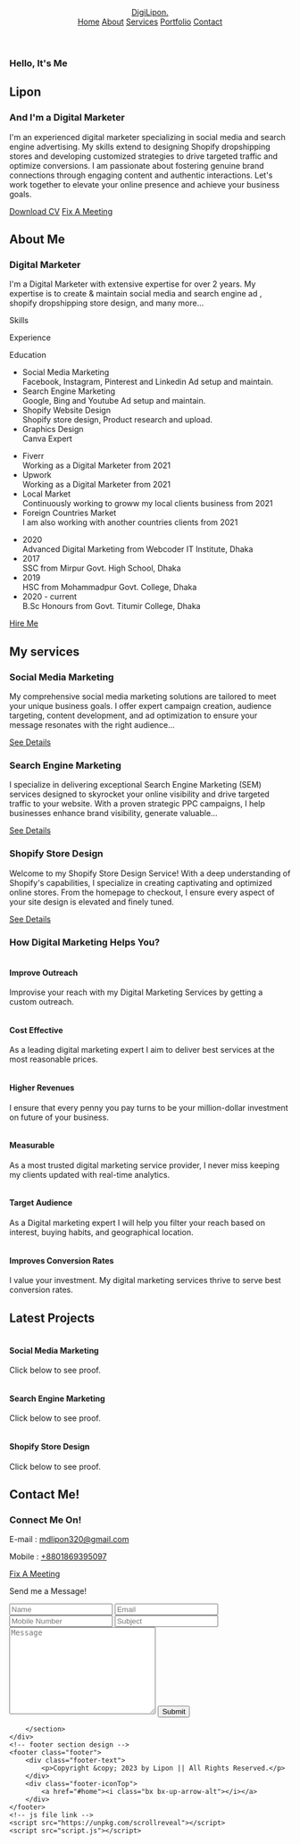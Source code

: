 <html lang="en">
<head>
    <meta charset="UTF-8">
    <meta http-equiv="X-UA-Compatible" content="IE=edge">
    <meta name="viewport" content="width=device-width, initial-scale=1.0">
    <title>digilipon.com</title>
    <!-- box icons -->
    <link href='https://unpkg.com/boxicons@2.1.4/css/boxicons.min.css' rel='stylesheet'>
    <!-- custom css -->
    <link rel="stylesheet" href="style.css">
</head>
<body>
    <!-- header design -->
    <header class="header">
        <a href="#home" class="logo"><span>Digi</span>Lipon.</a>
        <i class="bx bx-menu" id="menu-icon"></i>
        <nav class="navbar">
            <a href="#home" class="active">Home</a>
            <a href="#about">About</a>
            <a href="#services">Services</a>
            <a href="#portfolio">Portfolio</a>
            <a href="#contact">Contact</a>
        </nav>
    </header>
    <div class="main-cintainer">
        <!-- home section design -->
        <section class="home" id="home">
        <div class="home-content">
            <h3>Hello, It's Me</h3>
            <h1>Lipon</h1>
            <h3>And I'm a <span>Digital Marketer</span></h3>
            <p>I'm an experienced digital marketer specializing in social media and search engine advertising. My skills extend to designing Shopify dropshipping stores and developing customized strategies to drive targeted traffic and optimize conversions. I am passionate about fostering genuine brand connections through engaging content and authentic interactions. Let's work together to elevate your online presence and achieve your business goals.</p>
            <div class="social-media">
                <a href="https://www.facebook.com/lipon320"><i class="bx bxl-facebook"></i></a>
                <a href="https://instagram.com/lipon320"><i class="bx bxl-instagram-alt"></i></a>
                <a href="https://www.linkedin.com/in/lipon320"><i class="bx bxl-linkedin"></i></a>
                <a href="https://twitter.com/lipon320"><i class="bx bxl-twitter"></i></a>
                <a href="https://wa.me/8801869395097"><i class='last bx bxl-whatsapp'></i></a>
            </div>
            <a href="image/Md Kawseruzzaman Lipon CV.pdf" download class="btn btnone">Download CV</a>
            <a href="https://calendly.com/lipon320" target="_blank" class="btn">Fix A Meeting</a>            
        </div>
        <div class="home-img">
            <img src="image/my1.jpg" alt="">
        </div>
        </section>
        <!--about section design-->
        <section class="about" id="about">
        <div class="about-img">
            <img src="image/my3.jpg" alt="">
        </div>
        <div class="about-content">
            <h2 class="heading">About <span>Me</span></h2>
            <h3>Digital Marketer</h3>
            <p>I'm a Digital Marketer with extensive expertise for over 2 years. My expertise is to create & maintain social media and search engine ad , shopify dropshipping store design, and many more...</p>
            <div class="tab-titles">
                <p class="tab-links active-link" onclick="opentab('skills')">Skills</p>
                <p class="tab-links" onclick="opentab('experience')">Experience</p>
                <p class="tab-links last" onclick="opentab('education')">Education</p>
            </div>
            <div class="tab-contents active-tab" id="skills">
                <ul>
                    <li><span>Social Media Marketing</span><br>Facebook, Instagram, Pinterest and Linkedin Ad setup and maintain.</li>
                    <li><span>Search Engine Marketing</span><br>Google, Bing and Youtube Ad setup and maintain.</li>
                    <li><span>Shopify Website Design</span><br>Shopify store design, Product research and upload.</li>
                    <li><span>Graphics Design</span><br>Canva Expert</li>
                </ul>
            </div>
            <div class="tab-contents" id="experience">
                <ul>
                    <li><span>Fiverr</span><br>Working as a Digital Marketer from 2021</li>
                    <li><span>Upwork</span><br>Working as a Digital Marketer from 2021</li>
                    <li><span>Local Market</span><br>Continuously working to groww my local clients business from 2021</li>
                    <li><span>Foreign Countries Market</span><br>I am also working with another countries clients from 2021</li>
                </ul>
            </div>
            <div class="tab-contents" id="education">
                <ul>
                    <li><span>2020</span><br>Advanced Digital Marketing from Webcoder IT Institute, Dhaka</li>
                    <li><span>2017</span><br>SSC from Mirpur Govt. High School, Dhaka</li>
                    <li><span>2019</span><br>HSC from Mohammadpur Govt. College, Dhaka</li>
                    <li><span>2020 - current</span><br>B.Sc Honours from Govt. Titumir College, Dhaka</li>
                </ul>
            </div>
            <a href="#contact" class="btn mtop">Hire Me</a>
        </div>
        </section>
        <!-- service section design -->
        <section class="services" id="services">
        <h2 class="heading">My <span>services</span></h2>
        <div class="service-container">
            <div class="service-box">
                <i class='bx bxl-graphql'></i>
                <h3>Social Media Marketing</h3>
                <p>My comprehensive social media marketing solutions are tailored to meet your unique business goals. I offer expert campaign creation, audience targeting, content development, and ad optimization to ensure your message resonates with the right audience...</p>
                <a class='btn' href='/smm/smm'>See Details</a>
            </div>
            <div class="service-box">
                <i class="bx bx-bar-chart-alt"></i>
                <h3>Search Engine Marketing</h3>
                <p>I specialize in delivering exceptional Search Engine Marketing (SEM) services designed to skyrocket your online visibility and drive targeted traffic to your website. With a proven strategic PPC campaigns, I help businesses enhance brand visibility, generate valuable...</p>
                <a class='btn' href='/sem/sem'>See Details</a>
            </div>
            <div class="service-box">
                <i class='bx bxl-shopify'></i>
                <h3>Shopify Store Design</h3>
                <p>Welcome to my Shopify Store Design Service! With a deep understanding of Shopify's capabilities, I specialize in creating captivating and optimized online stores. From the homepage to checkout, I ensure every aspect of your site design is elevated and finely tuned.</p>
                <a class='btn' href='/ssd/ssd'>See Details</a>
            </div>
        </div>
        <div class="help-section">
            <h3>How Digital Marketing <span>Helps You?</span></h3>
            <div class="help-container">
                <div class="help-box">
                <img src="image/h1.png" alt="">
                <h4>Improve Outreach</h4>
                <p>Improvise your reach with my Digital Marketing Services by getting a custom outreach.</p>
                </div>
                <div class="help-box">
                <img src="image/h2.png" alt="">
                <h4>Cost Effective</h4>
                <p>As a leading digital marketing expert I aim to deliver best services at the most reasonable prices.</p>
                </div>
                <div class="help-box">
                <img src="image/h3.png" alt="">
                <h4>Higher Revenues</h4>
                <p>I ensure that every penny you pay turns to be your million-dollar investment on future of your business.</p>
                </div>
                <div class="help-box">
                <img src="image/h4.png" alt="">
                <h4>Measurable</h4>
                <p>As a most trusted digital marketing service provider, I never miss keeping my clients updated with real-time analytics.</p>
                </div>
                <div class="help-box">
                <img src="image/h5.png" alt="">
                <h4>Target Audience</h4>
                <p>As a Digital marketing expert I will help you filter your reach based on interest, buying habits, and geographical location.</p>
                </div>
                <div class="help-box">
                <img src="image/h6.png" alt="">
                <h4>Improves Conversion Rates</h4>
                <p>I value your investment. My digital marketing services thrive to serve best conversion rates.</p>
                </div>
            </div>
        </div>
        </section>
        <!-- portfolio section design -->
        <section class="portfolio" id="portfolio">
        <h2 class="heading">Latest <span>Projects</span></h2>
        <div class="portfolio-container">
            <div class="portfolio-box">
                <img src="image/hp1.png" alt="">
                <div class="portfolio-layer">
                    <h4>Social Media Marketing</h4>
                    <p>Click below to see proof.</p>
                    <a href="https://drive.google.com/drive/folders/1ZCa3vvVfMeyHQrG7sXOxV3sn2tuPmGFb?usp=sharing"><i class="bx bx-link-external" target="_blank"></i></a>
                </div>
            </div>
            <div class="portfolio-box">
                <img src="image/hp2.png" alt="">
                <div class="portfolio-layer">
                    <h4>Search Engine Marketing</h4>
                    <p>Click below to see proof.</p>
                    <a href="https://drive.google.com/drive/folders/1ZCa3vvVfMeyHQrG7sXOxV3sn2tuPmGFb?usp=sharing"><i class="bx bx-link-external" target="_blank"></i></a>
                </div>
            </div>
            <div class="portfolio-box">
                <img src="image/hp3.png" alt="">
                <div class="portfolio-layer">
                    <h4>Shopify Store Design</h4>
                    <p>Click below to see proof.</p>
                    <a href="https://docs.google.com/spreadsheets/d/1VfVjZBR4wipi2fn4s9nhifToFvVNZIa5Z7TEGsl7r7Q/edit?usp=sharing" target="_blank"><i class="bx bx-link-external"></i></a>
                </div>
            </div>
        </div>
        </section>
        <!-- contact section design -->
        <section class="contact" id="contact">
        <h2 class="heading">Contact <span>Me!</span></h2>
        <div class="contact-box">
            <div class="contact-item">
                <h3>Connect Me On!</h3>
                <p><span>E-mail : </span><a href="mailto:mdlipon320@gmail.com">mdlipon320@gmail.com</a></p>
                <p><span>Mobile : </span><a href="tel:+8801869395097">+8801869395097</a></p>
                <div class="social-media">
                    <a href="https://www.facebook.com/lipon320"><i class="bx bxl-facebook"></i></a>
                    <a href="https://instagram.com/lipon320"><i class="bx bxl-instagram-alt"></i></a>
                    <a href="https://www.linkedin.com/in/lipon320"><i class="bx bxl-linkedin"></i></a>
                    <a href="https://twitter.com/lipon320"><i class="bx bxl-twitter"></i></a>
                    <a href="https://wa.me/8801869395097"><i class='bx bxl-whatsapp'></i></a>
                </div>
                <a href="https://calendly.com/lipon320" target="_blank" class="btn">Fix A Meeting</a>      
            </div>
            <div class="form-section">
                <p>Send me a Message!</p>
                <form action="#" name="submit-to-google-sheet">
                    <div class="input-box">
                        <input type="text" name="Name" placeholder="Name">
                        <input type="email" name="Email" placeholder="Email">
                    </div>
                    <div class="input-box">
                        <input type="number" name="Mobile" placeholder="Mobile Number">
                        <input type="text" name="Subject" placeholder="Subject">
                    </div>
                    <textarea name="Message" id="" cols="30" rows="10" placeholder="Message"></textarea>
                    <button type="submit" class="btn">Submit</button>
                </form>
                <span id="msg"></span>
            </div>
        </div>
        
        </section>
    </div>
    <!-- footer section design -->
    <footer class="footer">
        <div class="footer-text">
            <p>Copyright &copy; 2023 by Lipon || All Rights Reserved.</p>
        </div>
        <div class="footer-iconTop">
            <a href="#home"><i class="bx bx-up-arrow-alt"></i></a>
        </div>
    </footer>
    <!-- js file link -->
    <script src="https://unpkg.com/scrollreveal"></script>
    <script src="script.js"></script>
</body>
</html>
